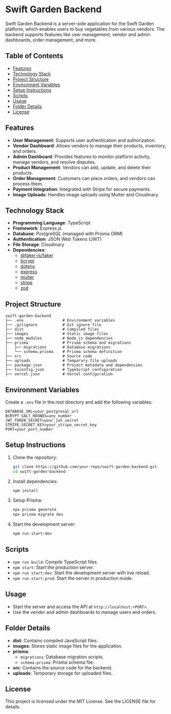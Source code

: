 # Swift Garden Backend

Swift Garden Backend is a server-side application for the Swift Garden platform, which enables users to buy vegetables from various vendors. The backend supports features like user management, vendor and admin dashboards, order management, and more.

## Table of Contents

- [Features](#features)
- [Technology Stack](#technology-stack)
- [Project Structure](#project-structure)
- [Environment Variables](#environment-variables)
- [Setup Instructions](#setup-instructions)
- [Scripts](#scripts)
- [Usage](#usage)
- [Folder Details](#folder-details)
- [License](#license)

## Features

- **User Management**: Supports user authentication and authorization.
- **Vendor Dashboard**: Allows vendors to manage their products, inventory, and orders.
- **Admin Dashboard**: Provides features to monitor platform activity, manage vendors, and resolve disputes.
- **Product Management**: Vendors can add, update, and delete their products.
- **Order Management**: Customers can place orders, and vendors can process them.
- **Payment Integration**: Integrated with Stripe for secure payments.
- **Image Uploads**: Handles image uploads using Multer and Cloudinary.

## Technology Stack

- **Programming Language**: TypeScript
- **Framework**: Express.js
- **Database**: PostgreSQL (managed with Prisma ORM)
- **Authentication**: JSON Web Tokens (JWT)
- **File Storage**: Cloudinary
- **Dependencies**:
  - [@faker-js/faker](https://www.npmjs.com/package/@faker-js/faker)
  - [bcrypt](https://www.npmjs.com/package/bcrypt)
  - [dotenv](https://www.npmjs.com/package/dotenv)
  - [express](https://www.npmjs.com/package/express)
  - [multer](https://www.npmjs.com/package/multer)
  - [stripe](https://www.npmjs.com/package/stripe)
  - [zod](https://www.npmjs.com/package/zod)

## Project Structure

```plaintext
swift-garden-backend
├── .env                 # Environment variables
├── .gitignore           # Git ignore file
├── dist                 # Compiled files
├── images               # Static image files
├── node_modules         # Node.js dependencies
├── prisma               # Prisma schema and migrations
│   ├── migrations       # Database migrations
│   └── schema.prisma    # Prisma schema definition
├── src                  # Source code
├── uploads              # Temporary file uploads
├── package.json         # Project metadata and dependencies
├── tsconfig.json        # TypeScript configuration
├── vercel.json          # Vercel configuration
```

## Environment Variables

Create a `.env` file in the root directory and add the following variables:

```plaintext
DATABASE_URL=your_postgresql_url
BCRYPT_SALT_ROUNDS=any_number
JWT_TOKEN_SECRET=your_jwt_secret
STRIPE_SECRET_KEY=your_stripe_secret_key
PORT=your_port_number
```

## Setup Instructions

1. Clone the repository:
   ```bash
   git clone https://github.com/your-repo/swift-garden-backend.git
   cd swift-garden-backend
   ```
2. Install dependencies:
   ```bash
   npm install
   ```
3. Setup Prisma:
   ```bash
   npx prisma generate
   npx prisma migrate dev
   ```
4. Start the development server:
   ```bash
   npm run start:dev
   ```

## Scripts

- `npm run build`: Compile TypeScript files.
- `npm start`: Start the production server.
- `npm run start:dev`: Start the development server with live reload.
- `npm run start:prod`: Start the server in production mode.

## Usage

- Start the server and access the API at `http://localhost:<PORT>`.
- Use the vendor and admin dashboards to manage users and orders.

## Folder Details

- **dist**: Contains compiled JavaScript files.
- **images**: Stores static image files for the application.
- **prisma**:
  - `migrations`: Database migration scripts.
  - `schema.prisma`: Prisma schema file.
- **src**: Contains the source code for the backend.
- **uploads**: Temporary storage for uploaded files.

## License

This project is licensed under the MIT License. See the LICENSE file for details.
